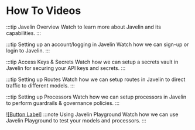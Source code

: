 # How To Videos

:::tip Javelin Overview
Watch to learn more about Javelin and its capabilities.
:::

:::tip Setting up an account/logging in Javelin
Watch how we can sign-up or login to Javelin.
:::

:::tip Access Keys & Secrets
Watch how we can setup a secrets vault in Javelin for securing your API keys and secrets. 
:::

:::tip Setting up Routes
Watch how we can setup routes in Javelin to direct traffic to different models.
:::

:::tip Setting up Processors
Watch how we can setup processors in Javelin to perform guardrails & governance policies.
:::

[![Button Label]](http://your-link.com/)
:::note Using Javelin Playground
Watch how we can use Javelin Playground to test your models and processors.
:::
